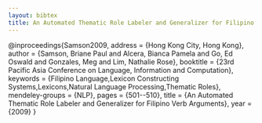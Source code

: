 ```yaml
---
layout: bibtex
title: An Automated Thematic Role Labeler and Generalizer for Filipino Verb Arguments
---
```


@inproceedings{Samson2009,
    address = {Hong Kong City, Hong Kong},
    author = {Samson, Briane Paul and Alcera, Bianca Pamela and Go, Ed Oswald and Gonzales, Meg and Lim, Nathalie Rose},
    booktitle = {23rd Pacific Asia Conference on Language, Information and Computation},
    keywords = {Filipino Language,Lexicon Constructing Systems,Lexicons,Natural Language Processing,Thematic Roles},
    mendeley-groups = {NLP},
    pages = {501--510},
    title = {An Automated Thematic Role Labeler and Generalizer for Filipino Verb Arguments},
    year = {2009}
}
